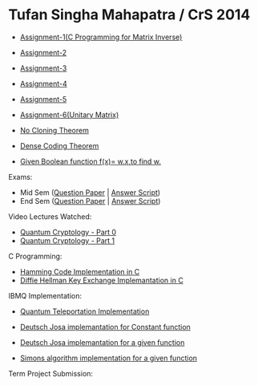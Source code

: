 # Tufan Singha Mahapatra / CrS 2014
  
- [Assignment-1(C Programming for Matrix Inverse)](./matrixinverse.c)

- [Assignment-2](./Assignment-2.pdf)

- [Assignment-3](./Assignment-3.pdf)

- [Assignment-4](./Assignment-4.pdf)

- [Assignment-5](./Assignment-5.pdf)

- [Assignment-6(Unitary Matrix)](./Assignment-6_Unitary_Matrix.pdf)

- [No Cloning Theorem](./No%20Cloning%20Theorem.pdf)

- [Dense Coding Theorem](./Dense%20Coding.pdf)

- [Given Boolean function f(x)= w.x,to find w.](./Boolean_Function.pdf)


Exams:

- Mid Sem  ([Question Paper](./Midsem_Question.pdf) | [Answer Script](./Midterm%20exam.pdf))
- End Sem  ([Question Paper](./Endsem_Question.pdf) | [Answer Script](./Endsem_Exam.pdf))


Video Lectures Watched:

- [Quantum Cryptology - Part 0](https://ocw.tudelft.nl/courses/quantum-cryptography/subjects/0-crash-course-quantum-information/)
- [Quantum Cryptology - Part 1](https://ocw.tudelft.nl/courses/quantum-cryptography/subjects/1-quantum-tools-first-protocol/)


C Programming:

- [Hamming Code Implementation in C ](./Hamming_code.c)
- [Diffie Hellman Key Exchange Implemantation in C](./Diffie_Hellman_Key_exchange.c)


IBMQ Implementation:

- [Quantum Teleportation Implementation](./Quantum%20teleportation%20Implementation.pdf)

- [Deutsch Josa implemantation for Constant function](./DJ_for_Constant_Function.pdf)

- [Deutsch Josa implemantation for a given function](./Deutsch_Jozsa_implementation.pdf)

- [Simons algorithm implementation for a given function](./Simons_Algorithm_Implementation.pdf)


Term Project Submission:
